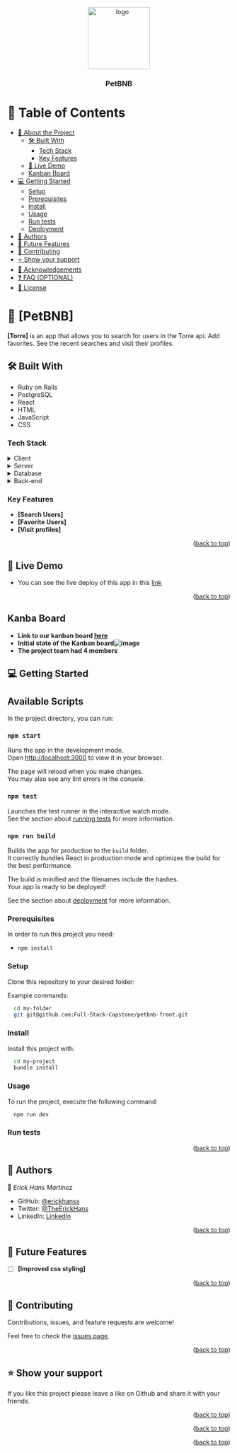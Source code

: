 <a name="readme-top"></a>

<div align="center">
  <img src="./src/images/logo-no-background.png" alt="logo" width="140"  height="auto" />
  <br/>

  <h3><b>PetBNB</b></h3>

</div>

# 📗 Table of Contents

- [📖 About the Project](#about-project)
  - [🛠 Built With](#built-with)
    - [Tech Stack](#tech-stack)
    - [Key Features](#key-features)
  - [🚀 Live Demo](#live-demo)
  - [Kanban Board](#kanba)
- [💻 Getting Started](#getting-started)
  - [Setup](#setup)
  - [Prerequisites](#prerequisites)
  - [Install](#install)
  - [Usage](#usage)
  - [Run tests](#run-tests)
  - [Deployment](#triangular_flag_on_post-deployment)
- [👥 Authors](#authors)
- [🔭 Future Features](#future-features)
- [🤝 Contributing](#contributing)
- [⭐️ Show your support](#support)
- [🙏 Acknowledgements](#acknowledgements)
- [❓ FAQ (OPTIONAL)](#faq)
- [📝 License](#license)

# 📖 [PetBNB] <a name="about-project"></a>

**[Torre]** is an app that allows you to search for users in the Torre api. Add favorites. See the recent searches and visit their profiles. 

## 🛠 Built With <a name="built-with"></a>

- Ruby on Rails
- PostgreSQL
- React
- HTML
- JavaScript
- CSS

### Tech Stack <a name="tech-stack"></a>

<details>
  <summary>Client</summary>
  <ul>
    <li><a href="https://reactjs.org/">React.js</a></li>
  </ul>
</details>

<details>
  <summary>Server</summary>
  <ul>
    <li><a href="https://expressjs.com/">Express.js</a></li>
  </ul>
</details>

<details>
<summary>Database</summary>
  <ul>
    <li><a href="https://www.postgresql.org/">PostgreSQL</a></li>
  </ul>
</details>

<details>
<summary>Back-end</summary>
  <ul>
    <li><a href="https://www.rubyonrails.org/">RubyOnRails</a></li>
  </ul>
</details>

### Key Features <a name="key-features"></a>

- **[Search Users]**
- **[Favorite Users]**
- **[Visit profiles]**

<p align="right">(<a href="#readme-top">back to top</a>)</p>

## 🚀 Live Demo <a name="live-demo"></a>

- You can see the live deploy of this app in this [link](https://fantastic-maamoul-0b2722.netlify.app
)

<p align="right">(<a href="#readme-top">back to top</a>)</p>

## Kanba Board <a name="kanba"></a>
- **Link to our kanban board [here](https://github.com/orgs/Full-Stack-Capstone/projects/1)**
- **Initial state of the Kanban board![image](https://user-images.githubusercontent.com/107952724/222493678-9d10c540-6ff5-4ac1-a33a-5954331f9e35.png)**
- **The project team had 4 members**

## 💻 Getting Started <a name="getting-started"></a>

## Available Scripts

In the project directory, you can run:

### `npm start`

Runs the app in the development mode.\
Open [http://localhost:3000](http://localhost:3000) to view it in your browser.

The page will reload when you make changes.\
You may also see any lint errors in the console.

### `npm test`

Launches the test runner in the interactive watch mode.\
See the section about [running tests](https://facebook.github.io/create-react-app/docs/running-tests) for more information.

### `npm run build`

Builds the app for production to the `build` folder.\
It correctly bundles React in production mode and optimizes the build for the best performance.

The build is minified and the filenames include the hashes.\
Your app is ready to be deployed!

See the section about [deployment](https://facebook.github.io/create-react-app/docs/deployment) for more information.

### Prerequisites

In order to run this project you need:

- `npm install`

### Setup

Clone this repository to your desired folder:

Example commands:

```sh
  cd my-folder
  git git@github.com:Full-Stack-Capstone/petbnb-front.git
```

### Install

Install this project with:

```sh
  cd my-project
  bundle install
```

### Usage

To run the project, execute the following command:

```sh
  npm run dev
```

### Run tests



<p align="right">(<a href="#readme-top">back to top</a>)</p>

## 👥 Authors <a name="authors"></a>

👤 _Erick Hans Martinez_

- GitHub: [@erickhansx](https://github.com/erickhansx)
- Twitter: [@TheErickHans](https://twitter.com/TheErickHans)
- LinkedIn: [LinkedIn](https://linkedin.com/in/linkedinhandle)

<p align="right">(<a href="#readme-top">back to top</a>)</p>

## 🔭 Future Features <a name="future-features"></a>

- [ ] **[Improved css styling]**


<p align="right">(<a href="#readme-top">back to top</a>)</p>

## 🤝 Contributing <a name="contributing"></a>

Contributions, issues, and feature requests are welcome!

Feel free to check the [issues page](../../issues/).

<p align="right">(<a href="#readme-top">back to top</a>)</p>

## ⭐️ Show your support <a name="support"></a>

If you like this project please leave a like on Github and share it with your friends.

<p align="right">(<a href="#readme-top">back to top</a>)</p>

<p align="right">(<a href="#readme-top">back to top</a>)</p>



<p align="right">(<a href="#readme-top">back to top</a>)</p>
